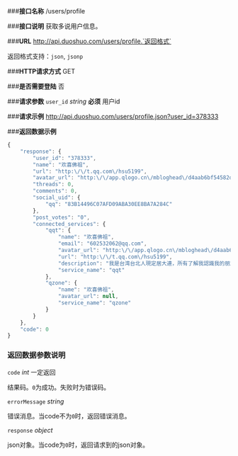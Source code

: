 ###**接口名称**
/users/profile 

###**接口说明**
获取多说用户信息。

###**URL**
http://api.duoshuo.com/users/profile.`返回格式`

返回格式支持：`json`, `jsonp`

###**HTTP请求方式**
GET

###**是否需要登陆**
否

###**请求参数**
`user_id` *string*  **必须**
用户id

###**请求示例**
http://api.duoshuo.com/users/profile.json?user_id=378333

###**返回数据示例**

```javascript
{
	"response": {
		"user_id": "378333",
		"name": "欢喜佛祖",
		"url": "http:\/\/t.qq.com\/hsu5199",
		"avatar_url": "http:\/\/app.qlogo.cn\/mbloghead\/d4aab6bf54582d4f7a18\/50",
		"threads": 0,
		"comments": 0,
		"social_uid": {
			"qq": "83B14496C07AFD09ABA30EE8BA7A284C"
		},
		"post_votes": "0",
		"connected_services": {
			"qqt": {
				"name": "欢喜佛祖",
				"email": "602532062@qq.com",
				"avatar_url": "http:\/\/app.qlogo.cn\/mbloghead\/d4aab6bf54582d4f7a18\/50",
				"url": "http:\/\/t.qq.com\/hsu5199",
				"description": "我是台湾台北人現定居大連，所有了解我認識我的朋友們都叫我(佛祖)，所以您叫我(佛祖)这名稱就好，我个人處世之道嗎！就是：人與人相處之道,誠信相交,以誠相待,信義為本.....",
				"service_name": "qqt"
			},
			"qzone": {
				"name": "欢喜佛祖",
				"avatar_url": null,
				"service_name": "qzone"
			}
		}
	},
	"code": 0
}
```

### **返回数据参数说明**
`code` *int* 一定返回

结果码。`0`为成功。失败时为错误码。

`errorMessage` *string*

错误消息。当code不为`0`时，返回错误消息。

`response` *object* 

json对象。当code为`0`时，返回请求到的json对象。


